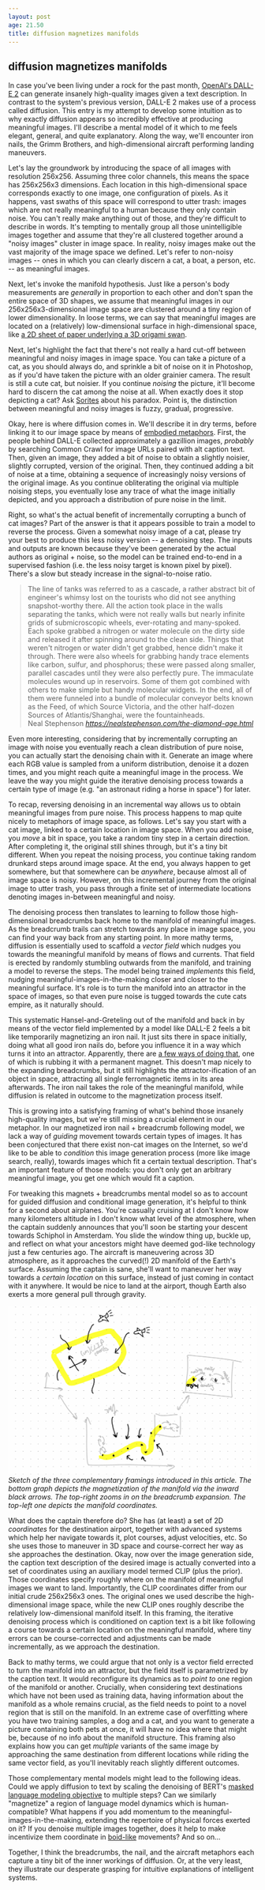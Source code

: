 ```yaml
---
layout: post
age: 21.50
title: diffusion magnetizes manifolds
---
```


## diffusion magnetizes manifolds

In case you've been living under a rock for the past month, [OpenAI's DALL-E 2](https://openai.com/dall-e-2/) can generate insanely high-quality images given a text description. In contrast to the system's previous version, DALL-E 2 makes use of a process called diffusion. This entry is my attempt to develop some intuition as to why exactly diffusion appears so incredibly effective at producing meaningful images. I'll describe a mental model of it which to me feels elegant, general, and quite explanatory. Along the way, we'll encounter iron nails, the Grimm Brothers, and high-dimensional aircraft performing landing maneuvers.

Let's lay the groundwork by introducing the space of all images with resolution 256x256. Assuming three color channels, this means the space has 256x256x3 dimensions. Each location in this high-dimensional space corresponds exactly to one image, one configuration of pixels. As it happens, vast swaths of this space will correspond to utter trash: images which are not really meaningful to a human because they only contain noise. You can't really make anything out of those, and they're difficult to describe in words. It's tempting to mentally group all those unintelligible images together and assume that they're all clustered together around a "noisy images" cluster in image space. In reality, noisy images make out the vast majority of the image space we defined. Let's refer to non-noisy images -- ones in which you can clearly discern a cat, a boat, a person, etc. -- as meaningful images.

Next, let's invoke the manifold hypothesis. Just like a person's body measurements are _generally_ in proportion to each other and don't span the entire space of 3D shapes, we assume that meaningful images in our 256x256x3-dimensional image space are clustered around a tiny region of lower dimensionality. In loose terms, we can say that meaningful images are located on a (relatively) low-dimensional surface in high-dimensional space, like [a 2D sheet of paper underlying a 3D origami swan](https://paulbricman.com/reflections/embodied-metaphors-in-origami).

Next, let's highlight the fact that there's not really a hard cut-off between meaningful and noisy images in image space. You can take a picture of a cat, as you should always do, and sprinkle a bit of noise on it in Photoshop, as if you'd have taken the picture with an older grainier camera. The result is still a cute cat, but noisier. If you continue _noising_ the picture, it'll become hard to discern the cat among the noise at all. When exactly does it stop depicting a cat? Ask [Sorites](https://en.wikipedia.org/wiki/Sorites_paradox) about his paradox. Point is, the distinction between meaningful and noisy images is fuzzy, gradual, progressive.

Okay, here is where diffusion comes in. We'll describe it in dry terms, before linking it to our image space by means of [embodied metaphors](https://paulbricman.com/reflections/embodied-metaphors-in-origami). First, the people behind DALL-E collected approximately a gazillion images, _probably_ by searching Common Crawl for image URLs paired with alt caption text. Then, given an image, they added a bit of noise to obtain a slightly noisier, slightly corrupted, version of the original. Then, they continued adding a bit of noise at a time, obtaining a sequence of increasingly noisy versions of the original image. As you continue obliterating the original via multiple noising steps, you eventually lose any trace of what the image initially depicted, and you approach a distribution of pure noise in the limit.

Right, so what's the actual benefit of incrementally corrupting a bunch of cat images? Part of the answer is that it appears possible to train a model to reverse the process. Given a somewhat noisy image of a cat, please try your best to produce this less noisy version -- a denoising step. The inputs and outputs are known because they've been generated by the actual authors as original + noise, so the model can be trained end-to-end in a supervised fashion (i.e. the less noisy target is known pixel by pixel). There's a slow but steady increase in the signal-to-noise ratio.

<div class="top-pad">
<blockquote class="quoteback" darkmode="" data-title="The Diamond Age" data-author="Neal Stephenson" cite="https://nealstephenson.com/the-diamond-age.html">
<div><div><span>The line of tanks was referred to as a cascade, a rather abstract bit of engineer's whimsy lost on the tourists who did not see anything snapshot-worthy there. All the action took place in the walls separating the tanks, which were not really walls but nearly infinite grids of submicroscopic wheels, ever-rotating and many-spoked. Each spoke grabbed a nitrogen or water molecule on the dirty side and released it after spinning around to the clean side. Things that weren't nitrogen or water didn't get grabbed, hence didn't make it through. There were also wheels for grabbing handy trace elements like carbon, sulfur, and phosphorus; these were passed along smaller, parallel cascades until they were also perfectly pure. The immaculate molecules wound up in reservoirs. Some of them got combined with others to make simple but handy molecular widgets. In the end, all of them were funneled into a bundle of molecular conveyor belts known as the Feed, of which Source Victoria, and the other half-dozen Sources of Atlantis/Shanghai, were the fountainheads.</span></div></div>
<footer>Neal Stephenson<cite> <a href="https://nealstephenson.com/the-diamond-age.html">https://nealstephenson.com/the-diamond-age.html</a></cite></footer>
</blockquote><script note="" src="https://cdn.jsdelivr.net/gh/Blogger-Peer-Review/quotebacks@1/quoteback.js"></script></div>

Even more interesting, considering that by incrementally corrupting an image with noise you eventually reach a clean distribution of pure noise, you can actually start the denoising chain with it. Generate an image where each RGB value is sampled from a uniform distribution, denoise it a dozen times, and you might reach quite a meaningful image in the process. We leave the way you might guide the iterative denoising process towards a certain type of image (e.g. "an astronaut riding a horse in space") for later.

To recap, reversing denoising in an incremental way allows us to obtain meaningful images from pure noise. This process happens to map quite nicely to metaphors of image space, as follows. Let's say you start with a cat image, linked to a certain location in image space. When you add noise, you _move_ a bit in space, you take a random tiny step in a certain direction. After completing it, the original still shines through, but it's a tiny bit different. When you repeat the noising process, you continue taking random drunkard steps around image space. At the end, you always happen to get somewhere, but that somewhere can be _anywhere_, because almost all of image space is noisy. However, on this incremental journey from the original image to utter trash, you pass through a finite set of intermediate locations denoting images in-between meaningful and noisy.

The denoising process then translates to learning to follow those high-dimensional breadcrumbs back home to the manifold of meaningful images. As the breadcrumb trails can stretch towards any place in image space, you can find your way back from any starting point. In more mathy terms, diffusion is essentially used to scaffold a _vector field_ which nudges you towards the meaningful manifold by means of flows and currents. That field is erected by randomly stumbling outwards from the manifold, and training a model to reverse the steps. The model being trained _implements_ this field, nudging meaningful-images-in-the-making closer and closer to the meaningful surface. It's role is to turn the manifold into an attractor in the space of images, so that even pure noise is tugged towards the cute cats empire, as it naturally should.

This systematic Hansel-and-Greteling out of the manifold and back in by means of the vector field implemented by a model like DALL-E 2 feels a bit like temporarily magnetizing an iron nail. It just sits there in space initially, doing what all good iron nails do, before you influence it in a way which turns it into an attractor. Apparently, there are [a few ways of doing that](https://sciencing.com/three-ways-magnetize-nail-8758401.html), one of which is rubbing it with a permanent magnet. This doesn't map nicely to the expanding breadcrumbs, but it still highlights the attractor-ification of an object in space, attracting all single ferromagnetic items in its area afterwards. The iron nail takes the role of the meaningful manifold, while diffusion is related in outcome to the magnetization process itself.

This is growing into a satisfying framing of what's behind those insanely high-quality images, but we're still missing a crucial element in our metaphor. In our magnetized iron nail + breadcrumb following model, we lack a way of _guiding_ movement towards certain types of images. It has been conjectured that there exist non-cat images on the Internet, so we'd like to be able to _condition_ this image generation process (more like image search, really), towards images which fit a certain textual description. That's an important feature of those models: you don't only get an arbitrary meaningful image, you get one which would fit a caption.

For tweaking this magnets + breadcrumbs mental model so as to account for guided diffusion and conditional image generation, it's helpful to think for a second about airplanes. You're casually cruising at I don't know how many kilometers altitude in I don't know what level of the atmosphere, when the captain suddenly announces that you'll soon be starting your descent towards Schiphol in Amsterdam. You slide the window thing up, buckle up, and reflect on what your ancestors might have deemed god-like technology just a few centuries ago. The aircraft is maneuvering across 3D atmosphere, as it approaches the curved(!) 2D manifold of the Earth's surface. Assuming the captain is sane, she'll want to maneuver her way towards a _certain location_ on this surface, instead of just coming in contact with it anywhere. It would be nice to land at the airport, though Earth also exerts a more general pull through gravity.

![](/assets/img/diffusion.png)
_Sketch of the three complementary framings introduced in this article. The bottom graph depicts the magnetization of the manifold via the inward black arrows. The top-right zooms in on the breadcrumb expansion. The top-left one depicts the manifold coordinates._

What does the captain therefore do? She has (at least) a set of 2D _coordinates_ for the destination airport, together with advanced systems which help her navigate towards it, plot courses, adjust velocities, etc. So she uses those to maneuver in 3D space and course-correct her way as she approaches the destination. Okay, now over the image generation side, the caption text description of the desired image is actually converted into a set of coordinates using an auxiliary model termed CLIP (plus the prior). Those coordinates specify roughly where on the manifold of meaningful images we want to land. Importantly, the CLIP coordinates differ from our initial crude 256x256x3 ones. The original ones we used describe the high-dimensional image space, while the new CLIP ones roughly describe the relatively low-dimensional manifold itself. In this framing, the iterative denoising process which is conditioned on caption text is a bit like following a course towards a certain location on the meaningful manifold, where tiny errors can be course-corrected and adjustments can be made incrementally, as we approach the destination.

Back to mathy terms, we could argue that not only is a vector field errected to turn the manifold into an attractor, but the field itself is parametrized by the caption text. It would reconfigure its dynamics as to _point to_ one region of the manifold or another. Crucially, when considering text destinations which have not been used as training data, having information about the manifold as a whole remains crucial, as the field needs to point to a novel region that is still on the manifold. In an extreme case of overfitting where you have two training samples, a dog and a cat, and you want to generate a picture containing both pets at once, it will have no idea where that might be, because of no info about the manifold structure. This framing also explains how you can get _multiple_ variants of the same image by approaching the same destination from different locations while riding the same vector field, as you'll inevitably reach slightly different outcomes.

Those complementary mental models might lead to the following ideas. Could we apply diffusion to text by scaling the denoising of BERT's [masked language modeling objective](https://huggingface.co/tasks/fill-mask) to multiple steps? Can we similarly "magnetize" a region of language model dynamics which is human-compatible? What happens if you add momentum to the meaningful-images-in-the-making, extending the repertoire of physical forces exerted on it? If you denoise multiple images together, does it help to make incentivize them coordinate in [boid-like](https://en.wikipedia.org/wiki/Boids) movements? And so on...

Together, I think the breadcrumbs, the nail, and the aircraft metaphors each capture a tiny bit of the inner workings of diffusion. Or, at the very least, they illustrate our desperate grasping for intuitive explanations of intelligent systems.

